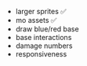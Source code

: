-   larger sprites ✅
-   mo assets ✅
-   draw blue/red base
-   base interactions
-   damage numbers
-   responsiveness
